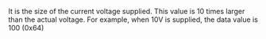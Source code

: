 It is the size of the current voltage supplied.
This value is 10 times larger than the actual voltage. For example, when 10V is supplied, the data value is 100 (0x64)
